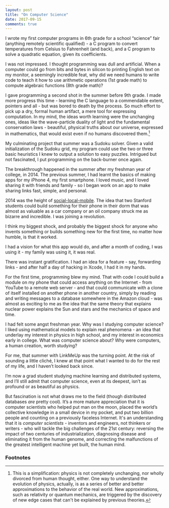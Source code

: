 ```yaml
---
layout: post
title: "On Computer Science"
date: 2017-09-15
comments: true
---
```


I wrote my first computer programs in 6th grade for a school “science” fair (anything remotely scientific qualified) - a C program to convert temperatures from Celsius to Fahrenheit (and back), and a C program to solve a quadratic equation, given its coefficients.

I was not impressed. I thought programming was dull and artificial. When a computer could go from bits and bytes in silicon to printing English text on my monitor, a seemingly incredible feat, why did we need humans to write code to teach it how to use arithmetic operations (1st grade math) to compute algebraic functions (8th grade math)?

I gave programming a second shot in the summer before 9th grade. I made more progress this time - learning the C language to a commendable extent, pointers and all - but was bored to death by the process. So much effort to pick up a dry, formal human artifact, a mere tool for expressing computation. In my mind, the ideas worth learning were the unchanging ones, ideas like the wave-particle duality of light and the fundamental conservation laws - beautiful, physical truths about our universe, expressed in mathematics, that would exist even if no humans discovered them.[^1]

My culminating project that summer was a Sudoku solver. Given a valid initialization of the Sudoku grid, my program could use the two or three basic heuristics I knew to output a solution to easy puzzles. Intrigued but not fascinated, I put programming on the back-burner once again.

The breakthrough happened in the summer after my freshman year of college, in 2014. The previous summer, I had learnt the basics of making apps for my iPhone 4, my first smartphone. I loved music, and I loved sharing it with friends and family - so I began work on an app to make sharing links fast, simple, and personal.

2014 was the height of [social-local-mobile](../assets/links/startups-social-local-mobile.pdf). The idea that two Stanford students could build something for their phone in their dorm that was almost as valuable as a car company or an oil company struck me as bizarre and incredible. I was joining a revolution.

I think my biggest shock, and probably the biggest shock for anyone who invents something or builds something new for the first time, no matter how humble, is that it worked.

I had a vision for what this app would do, and after a month of coding, I was using it - my family was using it, it was real.

There was instant gratification. I had an idea for a feature - say, forwarding links - and after half a day of hacking in Xcode, I had it in my hands.

For the first time, programming blew my mind. That with code I could build a module on my phone that could access anything on the Internet - from YouTube to a remote web server - and that could communicate with a clone of itself installed on another phone in another country, simply by reading and writing messages to a database somewhere in the Amazon cloud - was almost as exciting to me as the idea that the same theory that explains nuclear power explains the Sun and stars and the mechanics of space and time.

I had felt some angst freshman year. Why was I studying computer science? I liked using mathematical models to explain real phenomena - an idea that underlay my interest in physics in high school, and my interest in economics early in college. What was computer science about? Why were computers, a human creation, worth studying?

For me, that summer with LinkMeUp was the turning point. At the risk of sounding a little cliché, I knew at that point what I wanted to do for the rest of my life, and I haven’t looked back since.

I’m now a grad student studying machine learning and distributed systems, and I’ll still admit that computer science, even at its deepest, isn’t as profound or as beautiful as physics.

But fascination is not what draws me to the field (though distributed databases *are* pretty cool). It’s a more mature appreciation that it is computer scientists who helped put man on the moon, placed the world’s collective knowledge in a small device in my pocket, and put two billion people and counting on a previously faceless Internet. It's an understanding that it is *computer scientists* - inventors and engineers, not thinkers or writers - who will tackle the big challenges of the 21st century: reversing the impact of two centuries of industrialization, diagnosing disease and eliminating it from the human genome, and correcting the malfunctions of the greatest intelligent machine yet built, the human mind.

<!-- I often wonder why I was never as excited about programming computers (e.g. making desktop games), as I was about building for the smartphone when the iPhone came out. I think it's because, as a kid born in the mid-90s, I took computers for granted. I was typing away on my Windows 98 in 1st grade, having never known any other world.
But getting my first iPhone was different. I remember my dad bringing home an early smartphone from a business trip to Japan, when I was in elementary school. I saw the evolution from flip phones to touchscreens to iPhones happen in front of my eyes. My revolution was the mobile revolution, a revolution in which hundreds of millions of people who would never own a personal computer suddenly had Internet access in their hands. -->

### Footnotes

[^1]: This is a simplification: physics is not completely unchanging, nor wholly divorced from human thought, either. One way to understand the evolution of physics, actually, is as a series of better and better approximations to the behavior of the real world. New approximations, such as relativity or quantum mechanics, are triggered by the discovery of new edge cases that can't be explained by previous theories.

[^2]: $E = mc^2$, which explains the "hidden" energy released in nuclear fission and fusion, the reactions that power nuclear plants and all the universe's stars, respectively, is a consequence of a relativistic correction to the $m$ in $F = ma$. This correction is derived from the fact that momentum is conserved in all reference frames, even when relativity is taken into account. In particular, relativity predicts that measurements of time and length are dependent on the relative velocity of reference frames, which forces a redefinition of mass in terms of an object's velocity to preserve momentum conservation. These changes in our measurement of time and space, termed time dilation and length contraction, respectively, are themselves a consequence of the fact that the speed of light is the same in all reference frames, regardless of one's velocity relative to the source. This is special relativity's core and perhaps most startling prediction, a direct result of two ideas: 1) the central axiom of relativity, which states that the laws of physics are the same in all uniformly moving reference frames, and 2) the fact that Maxwell's equations, valid laws of physics, predict a specific value for the speed of light.
